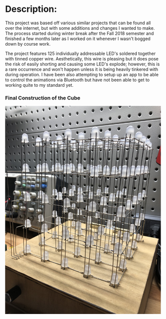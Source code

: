 # Description:
This project was based off various similar projects that can be found all over the internet, but with some additions and changes I wanted to make. The process started during winter break after the Fall 2018 semester and finished a few months later as I worked on it whenever I wasn't bogged down by course work. 

The project features 125 individually addressable LED's soldered together with tinned copper wire. Aesthetically, this wire is pleasing but it does pose the risk of easily shorting and causing some LED's explode; however, this is a rare occurrence and won't happen unless it is being heavily tinkered with during operation. I have been also attempting to setup up an app to be able to control the animations via Bluetooth but have not been able to get to working quite to my standard yet.

### Final Construction of the Cube
<p align="center">
  <img id = "FinalBuild" src="https://github.com/drizzt165/5x5x5-LED-Cube/blob/master/images/FinalConstruction.jpg" data-rotate = "90">
</p>
